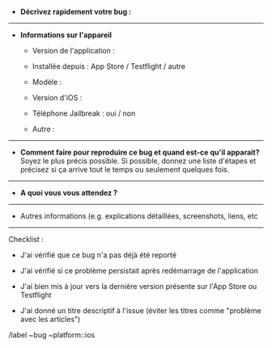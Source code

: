 - **Décrivez rapidement votre bug :**

---

- **Informations sur l'appareil**

  - Version de l'application :

  - Installée depuis : App Store / Testflight / autre

  - Modèle :

  - Version d'iOS :

  - Téléphone Jailbreak : oui / non

  - Autre :

---

- **Comment faire pour reproduire ce bug et quand est-ce qu'il apparait?** Soyez le plus précis possible. Si possible, donnez une liste d'étapes et précisez si ça arrive tout le temps ou seulement quelques fois.

---

- **A quoi vous vous attendez ?**

---

- Autres informations (e.g. explications détaillées, screenshots, liens, etc

---

Checklist :

- J'ai vérifié que ce bug n'a pas déjà été reporté

- J'ai vérifié si ce problème persistait après redémarrage de l'application

- J'ai bien mis à jour vers la dernière version présente sur l'App Store ou Testflight

- J'ai donné un titre descriptif à l'issue (éviter les titres comme "problème avec les articles")

/label ~bug ~platform::ios
